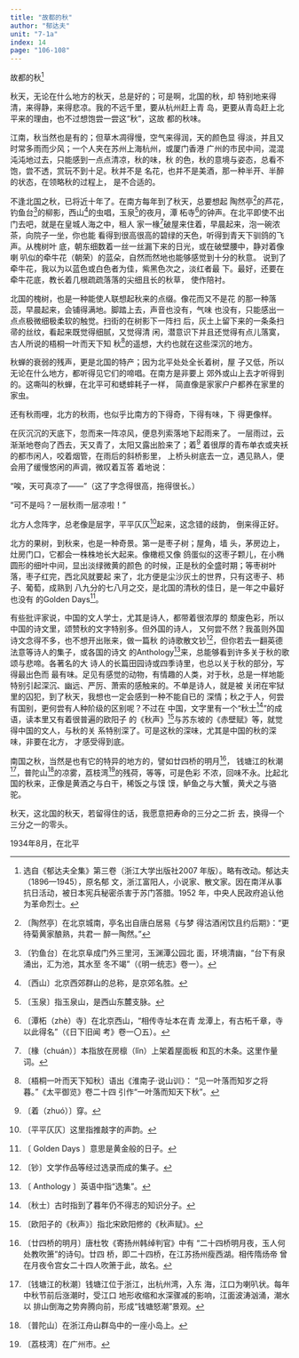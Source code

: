 ```yaml
---
title: "故都的秋"
author: "郁达夫"
unit: "7-1a"
index: 14
page: "106-108"
---
```


故都的秋[^1-a]

秋天，无论在什么地方的秋天，总是好的；可是啊，北国的秋，却
特别地来得清，来得静，来得悲凉。我的不远千里，要从杭州赶上青
岛，更要从青岛赶上北平来的理由，也不过想饱尝一尝这“秋”，这故
都的秋味。

江南，秋当然也是有的；但草木凋得慢，空气来得润，天的颜色显
得淡，并且又时常多雨而少风；一个人夹在苏州上海杭州，或厦门香港
广州的市民中间，混混沌沌地过去，只能感到一点点清凉，秋的味，秋
的色，秋的意境与姿态，总看不饱，尝不透，赏玩不到十足。秋并不是
名花，也并不是美酒，那一种半开、半醉的状态，在领略秋的过程上，
是不合适的。

不逢北国之秋，已将近十年了。在南方每年到了秋天，总要想起
陶然亭[^1-b]的芦花，钓鱼台[^1-c]的柳影，西山[^1-d]的虫唱，玉泉[^1-e]的夜月，潭
柘寺[^1-f]的钟声。在北平即使不出门去吧，就是在皇城人海之中，租人
家一椽[^1-g]破屋来住着，早晨起来，泡一碗浓茶，向院子一坐，你也能
看得到很高很高的碧绿的天色，听得到青天下驯鸽的飞声。从槐树叶
底，朝东细数着一丝一丝漏下来的日光，或在破壁腰中，静对着像喇
叭似的牵牛花（朝荣）的蓝朵，自然而然地也能够感觉到十分的秋意。
说到了牵牛花，我以为以蓝色或白色者为佳，紫黑色次之，淡红者最
下。最好，还要在牵牛花底，教长着几根疏疏落落的尖细且长的秋草，
使作陪衬。

[^1-a]: 选自《郁达夫全集》第三卷（浙江大学出版社2007
    年版）。略有改动。郁达夫（1896—1945），原名郁
    文，浙江富阳人，小说家、散文家。因在南洋从事
    抗日活动，被日本宪兵秘密杀害于苏门答腊。1952
    年，中央人民政府追认他为革命烈士。
[^1-b]: 〔陶然亭〕在北京城南，亭名出自唐白居易《与梦
    得沽酒闲饮且约后期》：“更待菊黄家酿熟，共君一
    醉一陶然。”
[^1-c]: 〔钓鱼台〕在北京阜成门外三里河，玉渊潭公园北
    面，环境清幽，“台下有泉涌出，汇为池，其水至
    冬不竭”（《明一统志》卷一）。
[^1-d]: 〔西山〕北京西郊群山的总称，是京郊名胜。
[^1-e]: 〔玉泉〕指玉泉山，是西山东麓支脉。
[^1-f]: 〔潭柘（zhè）寺〕在北京西山，“相传寺址本在青
    龙潭上，有古柘千章，寺以此得名”（《日下旧闻
    考》卷一〇五）。
[^1-g]: 〔椽（chuán）〕本指放在房檩（lǐn）上架着屋面板
    和瓦的木条。这里作量词。

北国的槐树，也是一种能使人联想起秋来的点缀。像花而又不是花
的那一种落蕊，早晨起来，会铺得满地。脚踏上去，声音也没有，气味
也没有，只能感出一点点极微细极柔软的触觉。扫街的在树影下一阵扫
后，灰土上留下来的一条条扫帚的丝纹，看起来既觉得细腻，又觉得清
闲，潜意识下并且还觉得有点儿落寞，古人所说的梧桐一叶而天下知
秋[^2-a]的遥想，大约也就在这些深沉的地方。

秋蝉的衰弱的残声，更是北国的特产；因为北平处处全长着树，屋
子又低，所以无论在什么地方，都听得见它们的啼唱。在南方是非要上
郊外或山上去才听得到的。这嘶叫的秋蝉，在北平可和蟋蟀耗子一样，
简直像是家家户户都养在家里的家虫。

还有秋雨哩，北方的秋雨，也似乎比南方的下得奇，下得有味，下
得更像样。

在灰沉沉的天底下，忽而来一阵凉风，便息列索落地下起雨来了。
一层雨过，云渐渐地卷向了西去，天又青了，太阳又露出脸来了；着[^2-b]
着很厚的青布单衣或夹袄的都市闲人，咬着烟管，在雨后的斜桥影里，
上桥头树底去一立，遇见熟人，便会用了缓慢悠闲的声调，微叹着互答
着地说：

“唉，天可真凉了——”（这了字念得很高，拖得很长。）

“可不是吗？一层秋雨一层凉啦！”

北方人念阵字，总老像是层字，平平仄仄[^2-c]起来，这念错的歧韵，
倒来得正好。

北方的果树，到秋来，也是一种奇景。第一是枣子树；屋角，墙
头，茅房边上，灶房门口，它都会一株株地长大起来。像橄榄又像
鸽蛋似的这枣子颗儿，在小椭圆形的细叶中间，显出淡绿微黄的颜色
的时候，正是秋的全盛时期；等枣树叶落，枣子红完，西北风就要起
来了，北方便是尘沙灰土的世界，只有这枣子、柿子、葡萄，成熟到
八九分的七八月之交，是北国的清秋的佳日，是一年之中最好也没有
的Golden Days[^2-d]。

[^2-a]: 〔梧桐一叶而天下知秋〕语出《淮南子·说山训》：
    “见一叶落而知岁之将暮。”《太平御览》卷二十四
    引作“一叶落而知天下秋”。
[^2-b]: 〔着（zhuó）〕穿。
[^2-c]: 〔平平仄仄〕这里指推敲字的声韵。
[^2-d]: 〔 Golden Days 〕意思是黄金般的日子。

有些批评家说，中国的文人学士，尤其是诗人，都带着很浓厚的
颓废色彩，所以中国的诗文里，颂赞秋的文字特别多。但外国的诗人，
又何尝不然？我虽则外国诗文念得不多，也不想开出账来，做一篇秋
的诗歌散文钞[^3-a]，但你若去一翻英德法意等诗人的集子，或各国的诗文
的Anthology[^3-b]来，总能够看到许多关于秋的歌颂与悲啼。各著名的大
诗人的长篇田园诗或四季诗里，也总以关于秋的部分，写得最出色而
最有味。足见有感觉的动物，有情趣的人类，对于秋，总是一样地能
特别引起深沉、幽远、严厉、萧索的感触来的。不单是诗人，就是被
关闭在牢狱里的囚犯，到了秋天，我想也一定会感到一种不能自已的
深情；秋之于人，何尝有国别，更何尝有人种阶级的区别呢？不过在
中国，文字里有一个“秋士[^3-c]”的成语，读本里又有着很普遍的欧阳子
的《秋声》[^3-d]与苏东坡的《赤壁赋》等，就觉得中国的文人，与秋的关
系特别深了。可是这秋的深味，尤其是中国的秋的深味，非要在北方，
才感受得到底。

南国之秋，当然是也有它的特异的地方的，譬如廿四桥的明月[^3-e]，
钱塘江的秋潮[^3-f]，普陀山[^3-g]的凉雾，荔枝湾[^3-h]的残荷，等等，可是色彩
不浓，回味不永。比起北国的秋来，正像是黄酒之与白干，稀饭之与馍
馍，鲈鱼之与大蟹，黄犬之与骆驼。

秋天，这北国的秋天，若留得住的话，我愿意把寿命的三分之二折
去，换得一个三分之一的零头。

<div class="article-signature">1934年8月，在北平</div>

[^3-a]: 〔钞〕文学作品等经过选录而成的集子。
[^3-b]: 〔 Anthology 〕英语中指“选集”。
[^3-c]: 〔秋士〕古时指到了暮年仍不得志的知识分子。
[^3-d]: 〔欧阳子的《秋声》〕指北宋欧阳修的《秋声赋》。
[^3-e]: 〔廿四桥的明月〕唐杜牧《寄扬州韩绰判官》中有
    “二十四桥明月夜，玉人何处教吹箫”的诗句。廿四
    桥，即二十四桥，在江苏扬州瘦西湖。相传隋炀帝
    曾在月夜令宫女二十四人吹箫于此，故名。
[^3-f]: 〔钱塘江的秋潮〕钱塘江位于浙江，出杭州湾，入东
    海，江口为喇叭状。每年中秋节前后涨潮时，受江口
    地形收缩和水深骤减的影响，江面波涛汹涌，潮水以
    排山倒海之势奔腾向前，形成“钱塘怒潮”景观。
[^3-g]: 〔普陀山〕在浙江舟山群岛中的一座小岛上。
[^3-h]: 〔荔枝湾〕在广州市。
